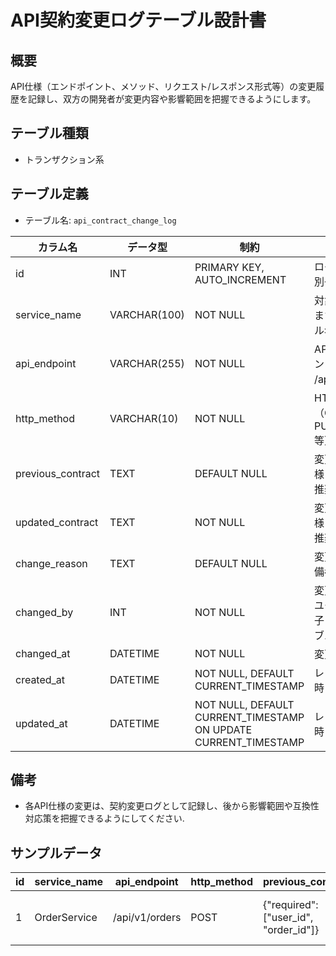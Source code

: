 # API契約変更ログテーブル設計書

## 概要
API仕様（エンドポイント、メソッド、リクエスト/レスポンス形式等）の変更履歴を記録し、双方の開発者が変更内容や影響範囲を把握できるようにします。

## テーブル種類
- トランザクション系

## テーブル定義
- テーブル名: `api_contract_change_log`

| カラム名             | データ型      | 制約                                      | 説明                                            |
|----------------------|---------------|-------------------------------------------|-------------------------------------------------|
| id                   | INT           | PRIMARY KEY, AUTO_INCREMENT               | ログの一意な識別子                                 |
| service_name         | VARCHAR(100)  | NOT NULL                                  | 対象サービス名またはモジュール名                   |
| api_endpoint         | VARCHAR(255)  | NOT NULL                                  | APIエンドポイント（例: /api/v1/items）             |
| http_method          | VARCHAR(10)   | NOT NULL                                  | HTTPメソッド（GET, POST, PUT, DELETE等）           |
| previous_contract    | TEXT          | DEFAULT NULL                              | 変更前のAPI仕様（JSON形式推奨）                   |
| updated_contract     | TEXT          | NOT NULL                                  | 変更後のAPI仕様（JSON形式推奨）                   |
| change_reason        | TEXT          | DEFAULT NULL                              | 変更理由または備考                                 |
| changed_by           | INT           | NOT NULL                                  | 変更を実施したユーザーの識別子（`user` テーブル参照）|
| changed_at           | DATETIME      | NOT NULL                                  | 変更実施日時                                    |
| created_at           | DATETIME      | NOT NULL, DEFAULT CURRENT_TIMESTAMP       | レコード作成日時                                |
| updated_at           | DATETIME      | NOT NULL, DEFAULT CURRENT_TIMESTAMP ON UPDATE CURRENT_TIMESTAMP | レコード更新日時                   |

## 備考
- 各API仕様の変更は、契約変更ログとして記録し、後から影響範囲や互換性対応策を把握できるようにしてください.

## サンプルデータ
| id | service_name  | api_endpoint   | http_method | previous_contract                                  | updated_contract                                     | change_reason         | changed_by | changed_at           | created_at           |
|----|---------------|----------------|-------------|----------------------------------------------------|------------------------------------------------------|-----------------------|------------|----------------------|----------------------|
| 1  | OrderService  | /api/v1/orders | POST        | {"required": ["user_id", "order_id"]}              | {"required": ["user_id", "order_id", "amount"]}      | 注文情報拡大のため    | 1          | 2023-10-01 10:00:00  | 2023-10-01 10:00:00  |

